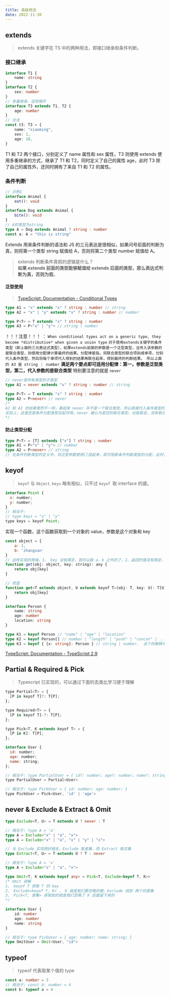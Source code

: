 ```yaml
---
title: 高级用法
date: 2022-11-30
---
```


## extends

> extends 关键字在 TS 中的两种用法，即接口继承和条件判断。

### 接口继承

```ts
interface T1 {
    name: string
}
interface T2 {
    sex: number
}
// 多重继承，逗号隔开
interface T3 extends T1, T2 {
    age: number
}
// 合法
const t3: T3 = {
    name: "xiaoming",
    sex: 1,
    age: 18,
}
```

T1 和 T2 两个接口，分别定义了 name 属性和 sex 属性，T3 则使用 extends 使用多重继承的方式，继承了 T1 和 T2，同时定义了自己的属性 age，此时 T3 除了自己的属性外，还同时拥有了来自 T1 和 T2 的属性。

### 条件判断

```ts
// 示例1
interface Animal {
    eat(): void
}
interface Dog extends Animal {
    bite(): void
}
// A的类型为string
type A = Dog extends Animal ? string : number
const a: A = "this is string"
```

Extends 用来条件判断的语法和 JS 的三元表达是很相似，如果问号前面的判断为真，则将第一个类型 string 赋值给 A，否则将第二个类型 number 赋值给 A。

> extends 判断条件真假的逻辑是什么？  
> **如果 extends 前面的类型能够赋值给 extends 后面的类型，那么表达式判断为真，否则为假**。

#### 泛型使用

> [TypeScript: Documentation - Conditional Types](https://www.typescriptlang.org/docs/handbook/2/conditional-types.html#distributive-conditional-types)

```ts
type A1 = "x" extends "x" ? string : number // string
type A2 = "x" | "y" extends "x" ? string : number // number

type P<T> = T extends "x" ? string : number
type A3 = P<"x" | "y"> // string | number
```

！！！注意！！！ ：
`When conditional types act on a generic type, they become *distributive* when given a union type`
`对于使用extends关键字的条件类型（即上面的三元表达式类型），如果extends前面的参数是一个泛型类型，当传入该参数的是联合类型，则使用分配律计算最终的结果。分配律是指，将联合类型的联合项拆成单项，分别代入条件类型，然后将每个单项代入得到的结果再联合起来，得到最终的判断结果。 所以上面的 A3 是 string ｜ number`
**满足两个要点即可适用分配律：第一，参数是泛型类型，第二，代入参数的是联合类型**
特别要注意的就是 `never`

```ts
// never是所有类型的子类型
type A1 = never extends "x" ? string : number // string

type P<T> = T extends "x" ? string : number
type A2 = P<never> // never
/* 
A2 和 A1 的结果竟然不一样，看起来 never 并不是一个联合类型，所以直接代入条件类型的定义即可，获取的结果应该和A1一直才对啊？
实际上，这里还是条件分配类型在起作用。never 被认为是空的联合类型，也就是说，没有联合项的联合类型，所以还是满足上面的分配律，然而因为没有联合项可以分配，所以 P<T> 的表达式其实根本就没有执行，所以 A2 的定义也就类似于永远没有返回的函数一样，是never类型的。
*/
```

#### 防止类型分配

```ts
type P<T> = [T] extends ["x"] ? string : number
type A1 = P<"x" | "y"> // number
type A2 = P<never> // string
// 在条件判断类型的定义中，将泛型参数使用[]括起来，即可阻断条件判断类型的分配，此时，传入参数T的类型将被当做一个整体，不再分配。
```

## keyof

> `keyof` 与 `Object.keys` 略有相似，只不过 `keyof `取 interface 的键。

```js
interface Point {
  x: number;
  y: number;
}
// 相当于:
// type keys = "x" | "y"
type keys = keyof Point;
```

实现一个函数，这个函数获取到一个对象的 value，参数是这个对象和 key

```js
const object = {
	a: 1,
	b: 'zhangsan'
}
// 这样实现的弊端，1、 key 没有限定，我可以取 a、b 之外的了，2、返回的值没有限定，直接用 any 了
function get(obj: object, key: string): any {
	return obj[key]
}

// 改造
function get<T extends object, U extends keyof T>(obj: T, key: U): T[U] {
	return obj[key]
}
```

```ts
interface Person {
    name: string
    age: number
    location: string
}

type K1 = keyof Person // "name" | "age" | "location"
type K2 = keyof Person[] // number | "length" | "push" | "concat" | ...
type K3 = keyof { [x: string]: Person } // string | number.  这个的解释可以参考下面的链接
```

[TypeScript: Documentation - TypeScript 2.9](https://www.typescriptlang.org/docs/handbook/release-notes/typescript-2-9.html)

## Partial & Required & Pick

> Typescript 已实现的，可以通过下面的去类比学习便于理解

```js
type Partial<T> = {
  [P in keyof T]?: T[P];
};

type Required<T> = {
  [P in keyof T]-?: T[P];
};

type Pick<T, K extends keyof T> = {
  [P in K]: T[P];
};

interface User {
  id: number;
  age: number;
  name: string;
};

// 相当于: type PartialUser = { id?: number; age?: number; name?: string; }
type PartialUser = Partial<User>

// 相当于: type PickUser = { id: number; age: number; }
type PickUser = Pick<User, 'id' | 'age'>
```

## never & Exclude & Extract & Omit

```ts
type Exclude<T, U> = T extends U ? never : T

// 相当于: type A = 'a'
type A = Exclude<"x" | "a", "x">
type A = Exclude<"x" | "a", "x" | "y" | "z">

// 与 Exclude 实现刚好相反，Exclude 取差集，而 Extract 取交集
type Extract<T, U> = T extends U ? T : never

// 相当于: type A = 'x'
type A = Exclude<"x" | "a", "x">

type Omit<T, K extends keyof any> = Pick<T, Exclude<keyof T, K>>
/* Omit 讲解
1、 keyof T 获取 T 的 key
2、 Exclude<keyof T, K> ， K 就是我们要忽略的键，Exclude 找到 两个的差集
3、 Pick<T, 差集> 获取到的就是我们忽略了 K 后面留下来的
*/

interface User {
    id: number
    age: number
    name: string
}

// 相当于: type PickUser = { age: number; name: string; }
type OmitUser = Omit<User, "id">
```

## typeof

> typeof 代表取某个值的 type

```ts
const a: number = 3
// 相当于: const b: number = 4
const b: typeof a = 4
```
